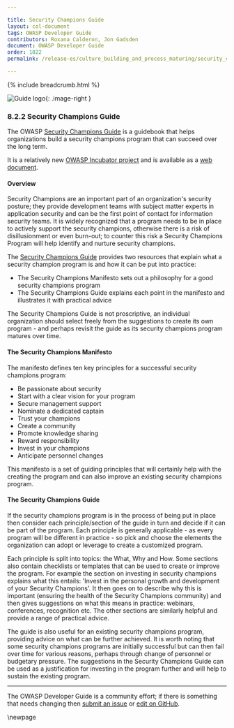 ```yaml
---

title: Security Champions Guide
layout: col-document
tags: OWASP Developer Guide
contributors: Roxana Calderon, Jon Gadsden
document: OWASP Developer Guide
order: 1022
permalink: /release-es/culture_building_and_process_maturing/security_champions/security_champions_guide/

---
```


{% include breadcrumb.html %}

<style type="text/css">
.image-right {
  height: 180px;
  display: block;
  margin-left: auto;
  margin-right: auto;
  float: right;
}
</style>

![Guide logo](../../../../assets/images/logos/secchampsguide.png "Security Champions Guide"){: .image-right }

### 8.2.2 Security Champions Guide

The OWASP [Security Champions Guide][scguide] is a guidebook that helps organizations build
a security champions program that can succeed over the long term.

It is a relatively new [OWASP Incubator project][scguiderepo] and is available as a [web document][scguidedoc].

#### Overview

Security Champions are an important part of an organization's security posture; they provide development teams
with subject matter experts in application security and can be the first point of contact for information security teams.
It is widely recognized that a program needs to be in place to actively support the security champions,
otherwise there is a risk of disillusionment or even burn-out;
to counter this risk a Security Champions Program will help identify and nurture security champions.

The [Security Champions Guide][scguide] provides two resources that explain what a security champion program is
and how it can be put into practice:

* The Security Champions Manifesto sets out a philosophy for a good security champions program
* The Security Champions Guide explains each point in the manifesto and illustrates it with practical advice

The Security Champions Guide is not proscriptive, an individual organization should select freely from the suggestions
to create its own program - and perhaps revisit the guide as its security champions program matures over time.

#### The Security Champions Manifesto

The manifesto defines ten key principles for a successful security champions program:

* Be passionate about security
* Start with a clear vision for your program
* Secure management support
* Nominate a dedicated captain
* Trust your champions
* Create a community
* Promote knowledge sharing
* Reward responsibility
* Invest in your champions
* Anticipate personnel changes

This manifesto is a set of guiding principles that will certainly help with the creating the program
and can also improve an existing security champions program.

#### The Security Champions Guide

If the security champions program is in the process of being put in place
then consider each principle/section of the guide in turn and decide if it can be part of the program.
Each principle is generally applicable - as every program will be different in practice - so pick and choose
the elements the organization can adopt or leverage to create a customized program.

Each principle is split into topics: the What, Why and How.
Some sections also contain checklists or templates that can be used to create or improve the program.
For example the section on investing in security champions explains what this entails:
'Invest in the personal growth and development of your Security Champions'.
It then goes on to describe why this is important (ensuring the health of the Security Champions community)
and then gives suggestions on what this means in practice: webinars, conferences, recognition etc.
The other sections are similarly helpful and provide a range of practical advice.

The guide is also useful for an existing security champions program, providing advice on what can be further achieved.
It is worth noting that some security champions programs are initially successful but can then fail over time
for various reasons, perhaps through change of personnel or budgetary pressure.
The suggestions in the Security Champions Guide can be used as a justification for investing in the program further
and will help to sustain the existing program.

----

The OWASP Developer Guide is a community effort; if there is something that needs changing
then [submit an issue][issue1022] or [edit on GitHub][edit1022].

[issue1022]: https://github.com/OWASP/www-project-developer-guide/issues/new?labels=enhancement&template=request.md&title=Update:%2010-culture-process/02-security-champions/02-security-champions-guide
[edit1022]: https://github.com/OWASP/www-project-developer-guide/blob/main/draft/10-culture-process/02-security-champions/02-security-champions-guide.md
[scguide]: https://owasp.org/www-project-security-champions-guidebook/
[scguidedoc]: https://owasp.org/www-project-security-champions-guidebook/#div-principles
[scguiderepo]: https://github.com/OWASP/www-project-security-champions-guidebook

\newpage
